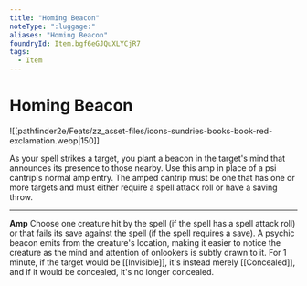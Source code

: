 ```yaml
---
title: "Homing Beacon"
noteType: ":luggage:"
aliases: "Homing Beacon"
foundryId: Item.bgf6eGJQuXLYCjR7
tags:
  - Item
---
```


# Homing Beacon
![[pathfinder2e/Feats/zz_asset-files/icons-sundries-books-book-red-exclamation.webp|150]]

As your spell strikes a target, you plant a beacon in the target's mind that announces its presence to those nearby. Use this amp in place of a psi cantrip's normal amp entry. The amped cantrip must be one that has one or more targets and must either require a spell attack roll or have a saving throw.

* * *

**Amp** Choose one creature hit by the spell (if the spell has a spell attack roll) or that fails its save against the spell (if the spell requires a save). A psychic beacon emits from the creature's location, making it easier to notice the creature as the mind and attention of onlookers is subtly drawn to it. For 1 minute, if the target would be [[Invisible]], it's instead merely [[Concealed]], and if it would be concealed, it's no longer concealed.
